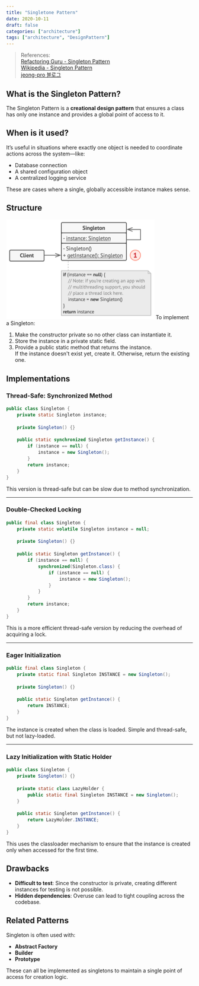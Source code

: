 ```yaml
---
title: "Singletone Pattern"
date: 2020-10-11
draft: false
categories: ["architecture"]
tags: ["architecture", "DesignPattern"]
---
```


> References:  
> [Refactoring Guru - Singleton Pattern](https://refactoring.guru/design-patterns/singleton)  
> [Wikipedia - Singleton Pattern](https://en.wikipedia.org/wiki/Singleton_pattern)  
> [jeong-pro 블로그](https://jeong-pro.tistory.com/86)

## What is the Singleton Pattern?

The Singleton Pattern is a **creational design pattern** that ensures a class has only one instance and provides a global point of access to it.

## When is it used?

It’s useful in situations where exactly one object is needed to coordinate actions across the system—like:

- Database connection
- A shared configuration object
- A centralized logging service

These are cases where a single, globally accessible instance makes sense.

## Structure
<img src="image.png" width="400px">
To implement a Singleton:

1. Make the constructor private so no other class can instantiate it.
2. Store the instance in a private static field.
3. Provide a public static method that returns the instance.  
   If the instance doesn't exist yet, create it. Otherwise, return the existing one.

## Implementations

### Thread-Safe: Synchronized Method

```java
public class Singleton {
    private static Singleton instance;

    private Singleton() {}

    public static synchronized Singleton getInstance() {
        if (instance == null) {
            instance = new Singleton();
        }
        return instance;
    }
}
```

This version is thread-safe but can be slow due to method synchronization.

---

### Double-Checked Locking

```java
public final class Singleton {
    private static volatile Singleton instance = null;

    private Singleton() {}

    public static Singleton getInstance() {
        if (instance == null) {
            synchronized(Singleton.class) {
                if (instance == null) {
                    instance = new Singleton();
                }
            }
        }
        return instance;
    }
}
```

This is a more efficient thread-safe version by reducing the overhead of acquiring a lock.

---

### Eager Initialization

```java
public final class Singleton {
    private static final Singleton INSTANCE = new Singleton();

    private Singleton() {}

    public static Singleton getInstance() {
        return INSTANCE;
    }
}
```

The instance is created when the class is loaded. Simple and thread-safe, but not lazy-loaded.

---

### Lazy Initialization with Static Holder

```java
public class Singleton {
    private Singleton() {}

    private static class LazyHolder {
        public static final Singleton INSTANCE = new Singleton();
    }

    public static Singleton getInstance() {
        return LazyHolder.INSTANCE;
    }
}
```

This uses the classloader mechanism to ensure that the instance is created only when accessed for the first time.

## Drawbacks

- **Difficult to test**: Since the constructor is private, creating different instances for testing is not possible.
- **Hidden dependencies**: Overuse can lead to tight coupling across the codebase.

## Related Patterns

Singleton is often used with:

- **Abstract Factory**
- **Builder**
- **Prototype**

These can all be implemented as singletons to maintain a single point of access for creation logic.